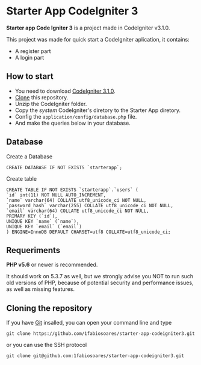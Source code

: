 # Starter App CodeIgniter 3

**Starter app Code Igniter 3** is a project made in CodeIgniter v3.1.0.

This project was made for quick start a CodeIgniter aplication, it contains:
 * A register part
 * A login part
 
## How to start
 * You need to download [CodeIgniter 3.1.0](https://www.codeigniter.com/download).
 * [Clone](https://github.com/1fabiosoares/starter-app-codeigniter3#cloning-the-repository) this repository.
 * Unzip the CodeIgniter folder.
 * Copy the *system* CodeIgniter's diretory to the Starter App diretory.
 * Config the `application/config/database.php` file.
 * And make the queries below in your database.

## Database

Create a Database

    CREATE DATABASE IF NOT EXISTS `starterapp`;

Create table

    CREATE TABLE IF NOT EXISTS `starterapp`.`users` (
    `id` int(11) NOT NULL AUTO_INCREMENT,
    `name` varchar(64) COLLATE utf8_unicode_ci NOT NULL,
    `password_hash` varchar(255) COLLATE utf8_unicode_ci NOT NULL,
    `email` varchar(64) COLLATE utf8_unicode_ci NOT NULL,
    PRIMARY KEY (`id`),
    UNIQUE KEY `name` (`name`),
    UNIQUE KEY `email` (`email`)
    ) ENGINE=InnoDB DEFAULT CHARSET=utf8 COLLATE=utf8_unicode_ci;

## Requeriments

**PHP v5.6** or newer is recommended.

It should work on 5.3.7 as well, but we strongly advise you NOT to run
such old versions of PHP, because of potential security and performance
issues, as well as missing features. 

## Cloning the repository

If you have [Git](https://git-scm.com/) insalled, you can open your command line and type
   
    git clone https://github.com/1fabiosoares/starter-app-codeigniter3.git
    
or you can use the SSH protocol

    git clone git@github.com:1fabiosoares/starter-app-codeigniter3.git
    
